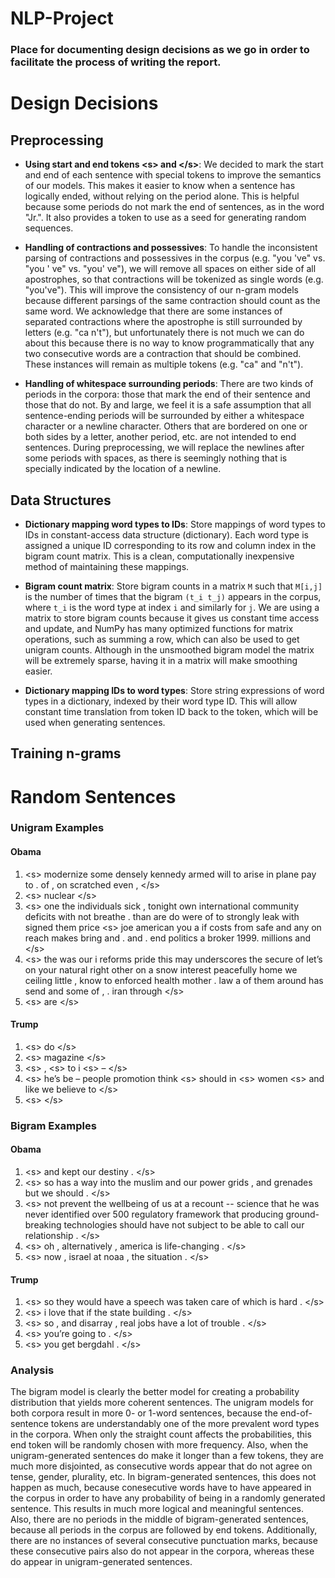 # NLP-Project
### Place for documenting design decisions as we go in order to facilitate the process of writing the report.

# Design Decisions
## Preprocessing
* **Using start and end tokens <s\> and </s\>**: We decided to mark the start and end of each sentence with special tokens to improve the semantics of our models. This makes it easier to know when a sentence has logically ended, without relying on the period alone. This is helpful because some periods do not mark the end of sentences, as in the word "Jr.". It also provides a token to use as a seed for generating random sequences.

* **Handling of contractions and possessives**: To handle the inconsistent parsing of contractions and possessives in the corpus (e.g. "you 've" vs. "you ' ve" vs.
"you' ve"), we will remove all spaces on either side of all apostrophes, so that contractions will be tokenized as single words (e.g. 
"you've"). This will improve the consistency of our n-gram models because different parsings of the same contraction should count as the
same word. We acknowledge that there are some instances of separated contractions where the apostrophe is still surrounded by letters 
(e.g. "ca n't"), but unfortunately there is not much we can do about this because there is no way to know programmatically that any two 
consecutive words are a contraction that should be combined. These instances will remain as multiple tokens (e.g. "ca" and "n't").

* **Handling of whitespace surrounding periods**: There are two kinds of periods in the corpora: those that mark the end of their sentence and those that do not. By and large, we feel it is a safe assumption that all sentence-ending periods will be surrounded by either a whitespace character or a newline character. Others that are bordered on one or both sides by a letter, another period, etc. are not intended to end sentences. During preprocessing, we will replace the newlines after some periods with spaces, as there is seemingly nothing that is specially indicated by the location of a newline.


## Data Structures
* **Dictionary mapping word types to IDs**: Store mappings of word types to IDs in constant-access data structure (dictionary). Each word type is assigned a unique ID corresponding to its row and column index in the bigram count matrix. This is a clean, computationally inexpensive method of maintaining these mappings.

* **Bigram count matrix**: Store bigram counts in a matrix `M` such that `M[i,j]` is the number of times that the bigram `(t_i t_j)` appears in the corpus, where `t_i` is the word type at index `i` and similarly for `j`. We are using a matrix to store bigram counts because it gives us constant time access and update, and NumPy has many optimized functions for matrix operations, such as summing a row, which can also be used to get unigram counts. Although in the unsmoothed bigram model the matrix will be extremely sparse, having it in a matrix will make smoothing easier.

* **Dictionary mapping IDs to word types**: Store string expressions of word types in a dictionary, indexed by their word type ID. This will allow constant time translation from token ID back to the token, which will be used when generating sentences.

## Training n-grams

# Random Sentences
### Unigram Examples
#### Obama
1. <s\> modernize some densely kennedy armed will to arise in plane pay to . of , on scratched even , </s\>
2. <s\> nuclear </s\>
3. <s\> one the individuals sick , tonight own international community deficits with not breathe . than are do were of to strongly leak with signed them price <s\> joe american you a if costs from safe and any on reach makes bring and . and . end politics a broker 1999. millions and </s\>
4. <s\> the was our i reforms pride this may underscores the secure of let’s on your natural right other on a snow interest peacefully home we ceiling little , know to enforced health mother . law a of them around has send and some of , . iran through </s\>
5. <s\> are </s\>

#### Trump
1. <s\> do </s\>
2. <s\> magazine </s\>
3. <s\> , <s\> to i <s\> – </s\>
4. <s\> he’s be – people promotion think <s\> should in <s\> women <s\> and like we believe to </s\>
5. <s\> </s\>

### Bigram Examples
#### Obama
1. <s\> and kept our destiny . </s\>
2. <s\> so has a way into the muslim and our power grids , and grenades but we should . </s\>
3. <s\> not prevent the wellbeing of us at a recount -- science that he was never identified over 500 regulatory framework that producing ground-breaking technologies should have not subject to be able to call our relationship . </s\>
4. <s\> oh , alternatively , america is life-changing . </s\>
5. <s\> now , israel at noaa , the situation . </s\>

#### Trump
1. <s\> so they would have a speech was taken care of which is hard . </s\>
2. <s\> i love that if the state building . </s\>
3. <s\> so , and disarray , real jobs have a lot of trouble . </s\>
4. <s\> you’re going to . </s\>
5. <s\> you get bergdahl . </s\>

### Analysis
The bigram model is clearly the better model for creating a probability distribution that yields more coherent sentences. The unigram models for both corpora result in more 0- or 1-word sentences, because the end-of-sentence tokens are understandably one of the more prevalent word types in the corpora. When only the straight count affects the probabilities, this end token will be randomly chosen with more frequency. Also, when the unigram-generated sentences do make it longer than a few tokens, they are much more disjointed, as consecutive words appear that do not agree on tense, gender, plurality, etc. In bigram-generated sentences, this does not happen as much, because conesecutive words have to have appeared in the corpus in order to have any probability of being in a randomly generated sentence. This results in much more logical and meaningful sentences. Also, there are no periods in the middle of bigram-generated sentences, because all periods in the corpus are followed by end tokens. Additionally, there are no instances of several consecutive punctuation marks, because these consecutive pairs also do not appear in the corpora, whereas these do appear in unigram-generated sentences.
